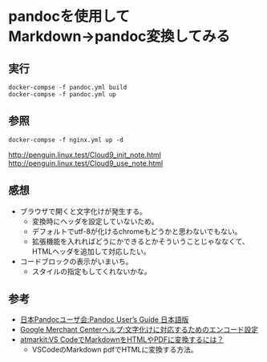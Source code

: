 # pandocを使用してMarkdown→pandoc変換してみる

## 実行

```
docker-compse -f pandoc.yml build
docker-compse -f pandoc.yml up
```

## 参照

```
docker-compse -f nginx.yml up -d
```

http://penguin.linux.test/Cloud9_init_note.html
http://penguin.linux.test/Cloud9_use_note.html

## 感想

- ブラウザで開くと文字化けが発生する。
  - 変換時にヘッダを設定していないため。
  - デフォルトでutf-8が化けるchromeもどうかと思わないでもない。
  - 拡張機能を入れればどうにかできるとかそういうことじゃななくて、HTMLヘッダを追加して対応したい。
- コードブロックの表示がいまいち。
  - スタイルの指定もしてくれないかな。

## 参考

- [日本Pandocユーザ会:Pandoc User’s Guide 日本語版](https://pandoc-doc-ja.readthedocs.io/ja/latest/users-guide.html#id131)
- [Google Merchant Centerヘルプ:文字化けに対応するためのエンコード設定](https://support.google.com/merchants/answer/6293594?hl=ja)
- [atmarkit:VS CodeでMarkdownをHTMLやPDFに変換するには？](https://www.atmarkit.co.jp/ait/articles/1804/27/news034.html)
  - VSCodeのMarkdown pdfでHTMLに変換する方法。